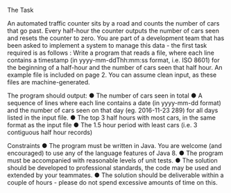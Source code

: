 The Task

An automated traffic counter sits by a road and counts the number of cars that go past. Every
half-hour the counter outputs the number of cars seen and resets the counter to zero. You are
part of a development team that has been asked to implement a system to manage this data -
the first task required is as follows :
Write a program that reads a file, where each line contains a timestamp (in
yyyy-mm-ddThh:mm:ss format, i.e. ISO 8601) for the beginning of a half-hour and the number of
cars seen that half hour. An example file is included on page 2. You can assume clean input,
as these files are machine-generated.

The program should output:
● The number of cars seen in total
● A sequence of lines where each line contains a date (in yyyy-mm-dd format) and the
number of cars seen on that day (eg. 2016-11-23 289) for all days listed in the input file.
● The top 3 half hours with most cars, in the same format as the input file
● The 1.5 hour period with least​ cars (i.e. 3 contiguous half hour records)

Constraints
● The program must be written in Java. You are welcome (and encouraged) to use any of
the language features of Java 8.
● The program must be accompanied with reasonable levels of unit tests.
● The solution should be developed to professional standards, the code may be used and
extended by your teammates.
● The solution should be deliverable within a couple of hours - please do not spend
excessive amounts of time on this.